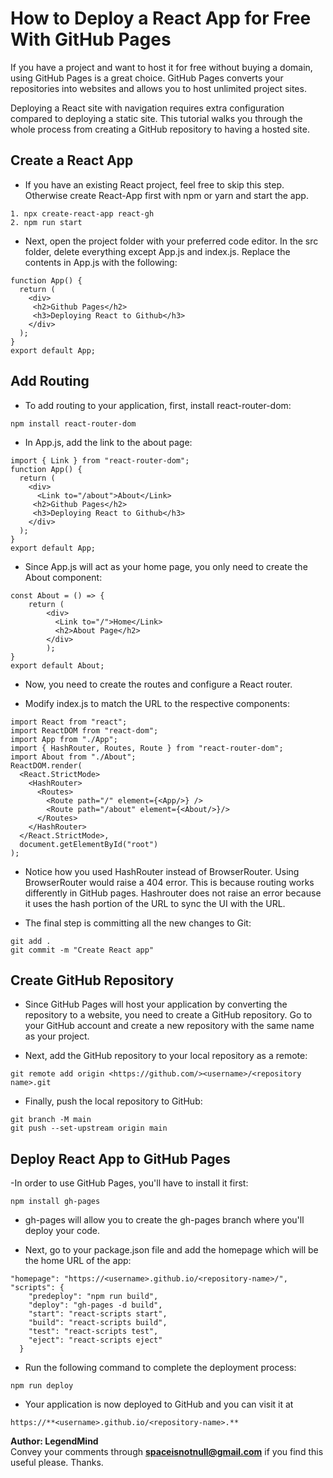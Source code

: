 # **How to Deploy a React App for Free With GitHub Pages**  
If you have a project and want to host it for free without buying a domain, using GitHub Pages is a great choice. GitHub Pages converts your repositories into websites and allows you to host unlimited project sites.  

Deploying a React site with navigation requires extra configuration compared to deploying a static site. This tutorial walks you through the whole process from creating a GitHub repository to having a hosted site.

## **Create a React App**  
 - If you have an existing React project, feel free to skip this step. Otherwise create React-App first with npm or yarn and start the app.  
 ```console
 1. npx create-react-app react-gh  
 2. npm run start  
 ```
- Next, open the project folder with your preferred code editor. In the src folder, delete everything except App.js and index.js. Replace the contents in App.js with the following:

```console
function App() {
  return (
    <div>
     <h2>Github Pages</h2>
     <h3>Deploying React to Github</h3>
    </div>
  );
}
export default App;
```

## **Add Routing**  
- To add routing to your application, first, install react-router-dom:

```console
npm install react-router-dom
```

- In App.js, add the link to the about page:

```console
import { Link } from "react-router-dom";
function App() {
  return (
    <div>
      <Link to="/about">About</Link>
     <h2>Github Pages</h2>
     <h3>Deploying React to Github</h3>
    </div>
  );
}
export default App;
```

- Since App.js will act as your home page, you only need to create the About component:

```console
const About = () => {
    return ( 
        <div>
          <Link to="/">Home</Link>
          <h2>About Page</h2> 
        </div>
        );
}
export default About;
```

- Now, you need to create the routes and configure a React router.

- Modify index.js to match the URL to the respective components:
  
```console
import React from "react";
import ReactDOM from "react-dom";
import App from "./App";
import { HashRouter, Routes, Route } from "react-router-dom";
import About from "./About";
ReactDOM.render(
  <React.StrictMode>
    <HashRouter>
      <Routes>
        <Route path="/" element={<App/>} />
        <Route path="/about" element={<About/>}/>
      </Routes>
    </HashRouter>
  </React.StrictMode>,
  document.getElementById("root")
);
```

- Notice how you used HashRouter instead of BrowserRouter. Using BrowserRouter would raise a 404 error. This is because routing works differently in GitHub pages. Hashrouter does not raise an error because it uses the hash portion of the URL to sync the UI with the URL.

- The final step is committing all the new changes to Git:

```console
git add .
git commit -m "Create React app"
```

## **Create GitHub Repository**  
- Since GitHub Pages will host your application by converting the repository to a website, you need to create a GitHub repository. Go to your GitHub account and create a new repository with the same name as your project.

- Next, add the GitHub repository to your local repository as a remote:

```console
git remote add origin <https://github.com/><username>/<repository name>.git
```

- Finally, push the local repository to GitHub:

```console
git branch -M main
git push --set-upstream origin main
```

## **Deploy React App to GitHub Pages**  

-In order to use GitHub Pages, you'll have to install it first:

```console
npm install gh-pages
```

- gh-pages will allow you to create the gh-pages branch where you'll deploy your code.

-  Next, go to your package.json file and add the homepage which will be the home URL of the app:

```console
"homepage": "https://<username>.github.io/<repository-name>/",
"scripts": {
    "predeploy": "npm run build",
    "deploy": "gh-pages -d build", 
    "start": "react-scripts start",
    "build": "react-scripts build",
    "test": "react-scripts test",
    "eject": "react-scripts eject"
  }
  ```

- Run the following command to complete the deployment process:

```console
npm run deploy
```

- Your application is now deployed to GitHub and you can visit it at 
```console
https://**<username>.github.io/<repository-name>.**  
```


**Author: LegendMind**  
Convey your comments through **spaceisnotnull@gmail.com** if you find this useful please. Thanks.






